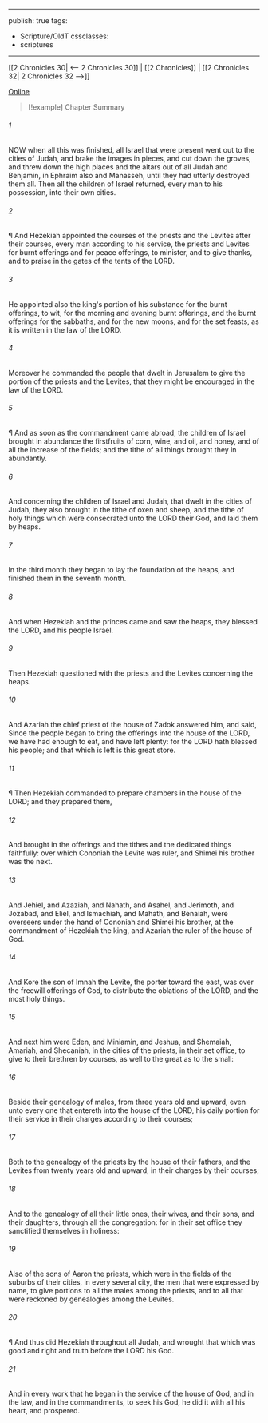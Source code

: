 

---
publish: true
tags:
  - Scripture/OldT
cssclasses:
  - scriptures
---
[[2 Chronicles 30| <-- 2 Chronicles 30]] | [[2 Chronicles]] | [[2 Chronicles 32| 2 Chronicles 32 -->]]

[Online](https://churchofjesuschrist.org/study/scriptures/ot/2-chr/31?lang=eng)

>[!example] Chapter Summary
>
###### 1
NOW when all this was finished, all Israel that were present went out to the cities of Judah, and brake the images in pieces, and cut down the groves, and threw down the high places and the altars out of all Judah and Benjamin, in Ephraim also and Manasseh, until they had utterly destroyed them all.  Then all the children of Israel returned, every man to his possession, into their own cities.
###### 2
¶ And Hezekiah appointed the courses of the priests and the Levites after their courses, every man according to his service, the priests and Levites for burnt offerings and for peace offerings, to minister, and to give thanks, and to praise in the gates of the tents of the LORD.
###### 3
He appointed also the king's portion of his substance for the burnt offerings, to wit, for the morning and evening burnt offerings, and the burnt offerings for the sabbaths, and for the new moons, and for the set feasts, as it is written in the law of the LORD.
###### 4
Moreover he commanded the people that dwelt in Jerusalem to give the portion of the priests and the Levites, that they might be encouraged in the law of the LORD.
###### 5
¶ And as soon as the commandment came abroad, the children of Israel brought in abundance the firstfruits of corn, wine, and oil, and honey, and of all the increase of the fields; and the tithe of all things brought they in abundantly.
###### 6
And concerning the children of Israel and Judah, that dwelt in the cities of Judah, they also brought in the tithe of oxen and sheep, and the tithe of holy things which were consecrated unto the LORD their God, and laid them by heaps.
###### 7
In the third month they began to lay the foundation of the heaps, and finished them in the seventh month.
###### 8
And when Hezekiah and the princes came and saw the heaps, they blessed the LORD, and his people Israel.
###### 9
Then Hezekiah questioned with the priests and the Levites concerning the heaps.
###### 10
And Azariah the chief priest of the house of Zadok answered him, and said, Since the people began to bring the offerings into the house of the LORD, we have had enough to eat, and have left plenty: for the LORD hath blessed his people; and that which is left is this great store.
###### 11
¶ Then Hezekiah commanded to prepare chambers in the house of the LORD; and they prepared them,
###### 12
And brought in the offerings and the tithes and the dedicated things faithfully: over which Cononiah the Levite was ruler, and Shimei his brother was the next.
###### 13
And Jehiel, and Azaziah, and Nahath, and Asahel, and Jerimoth, and Jozabad, and Eliel, and Ismachiah, and Mahath, and Benaiah, were overseers under the hand of Cononiah and Shimei his brother, at the commandment of Hezekiah the king, and Azariah the ruler of the house of God.
###### 14
And Kore the son of Imnah the Levite, the porter toward the east, was over the freewill offerings of God, to distribute the oblations of the LORD, and the most holy things.
###### 15
And next him were Eden, and Miniamin, and Jeshua, and Shemaiah, Amariah, and Shecaniah, in the cities of the priests, in their set office, to give to their brethren by courses, as well to the great as to the small:
###### 16
Beside their genealogy of males, from three years old and upward, even unto every one that entereth into the house of the LORD, his daily portion for their service in their charges according to their courses;
###### 17
Both to the genealogy of the priests by the house of their fathers, and the Levites from twenty years old and upward, in their charges by their courses;
###### 18
And to the genealogy of all their little ones, their wives, and their sons, and their daughters, through all the congregation: for in their set office they sanctified themselves in holiness:
###### 19
Also of the sons of Aaron the priests, which were in the fields of the suburbs of their cities, in every several city, the men that were expressed by name, to give portions to all the males among the priests, and to all that were reckoned by genealogies among the Levites.
###### 20
¶ And thus did Hezekiah throughout all Judah, and wrought that which was good and right and truth before the LORD his God.
###### 21
And in every work that he began in the service of the house of God, and in the law, and in the commandments, to seek his God, he did it with all his heart, and prospered.



